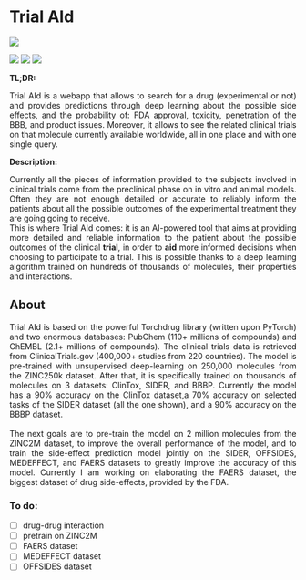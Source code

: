 
# Trial AId

[![](https://img.shields.io/badge/app-TrialAId-red.svg?&color=red&labelColor=grey&style=for-the-badge)](https://share.streamlit.io/voidpunk/trial-aid)

![](https://img.shields.io/website?url=https%3A%2F%2Fshare.streamlit.io%2Fvoidpunk%2Ftrial-aid&style=flat-square)
![](https://img.shields.io/github/v/release/voidpunk/Trial-AId?include_prereleases&style=flat-square)
![](https://img.shields.io/badge/Python-3.8-blue?style=flat-square)

**TL;DR:**
<p style="text-align: justify;">
Trial AId is a webapp that allows to search for a drug (experimental or not) and provides predictions through deep learning about the possible side effects, and the probability of: FDA approval, toxicity, penetration of the BBB, and product issues. Moreover, it allows to see the related clinical trials on that molecule currently available worldwide, all in one place and with one single query.
</p>

**Description:**
<p style="text-align: justify;">
Currently all the pieces of information provided to the subjects involved in clinical trials come from the preclinical phase on in vitro and animal models. Often they are not enough detailed or accurate to reliably inform the patients about all the possible outcomes of the experimental treatment they are going going to receive.
<br>
This is where Trial AId comes: it is an AI-powered tool that aims at providing more detailed and reliable information to the patient about the possible outcomes of the clinical <b>trial</b>, in order to <b>aid</b> more informed decisions when choosing to participate to a trial. This is possible thanks to a deep learning algorithm trained on hundreds of thousands of molecules, their properties and interactions.
</p>

## About

<p style="text-align: justify;">
Trial AId is based on the powerful Torchdrug library (written upon PyTorch) and two enormous databases: PubChem (110+ millions of compounds) and ChEMBL (2.1+ millions of compounds). The clinical trials data is retrieved from ClinicalTrials.gov (400,000+ studies from 220 countries).
The model is pre-trained with unsupervised deep-learning on 250,000 molecules from the ZINC250k dataset. After that, it is specifically trained on thousands of molecules on 3 datasets: ClinTox, SIDER, and BBBP.
Currently the model has a 90% accuracy on the ClinTox dataset,a 70% accuracy on selected tasks of the SIDER dataset (all the one shown), and a 90% accuracy on the BBBP dataset.
<br><br>
The next goals are to pre-train the model on 2 million molecules from the ZINC2M dataset, to improve the overall performance of the model, and to train the side-effect prediction model jointly on the SIDER, OFFSIDES, MEDEFFECT, and FAERS datasets to greatly improve the accuracy of this model. Currently I am working on elaborating the FAERS dataset, the biggest dataset of drug side-effects, provided by the FDA.
</p>

### To do:
- [ ] drug-drug interaction
- [ ] pretrain on ZINC2M
- [ ] FAERS dataset
- [ ] MEDEFFECT dataset
- [ ] OFFSIDES dataset